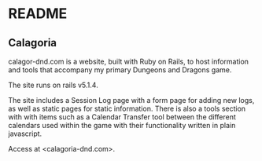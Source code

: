 # README

## Calagoria

calagor-dnd.com is a website, built with Ruby on Rails, to host information and tools that accompany my primary Dungeons and Dragons game.

The site runs on rails v5.1.4.

The site includes a Session Log page with a form page for adding new logs, as well as static pages for static information. There is also a tools section with with items such as a Calendar Transfer tool between the different calendars used within the game with their functionality written in plain javascript.

Access at <calagoria-dnd.com>.
